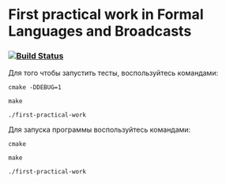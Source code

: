 # First practical work in Formal Languages and Broadcasts

### [![Build Status](https://travis-ci.com/2ToThe10th/FirstPracticalWorkFormalLanguagesAndBroadcasts.svg?token=3S6xWbBvu4EyXfDwhGsF&branch=master)](https://travis-ci.com/2ToThe10th/FirstPracticalWorkFormalLanguagesAndBroadcasts)

Для того чтобы запустить тесты,
воспользуйтесь командами:

```cmake -DDEBUG=1```

```make```

```./first-practical-work```

Для запуска программы воспользуйтесь командами:

```cmake```

```make```

```./first-practical-work```

